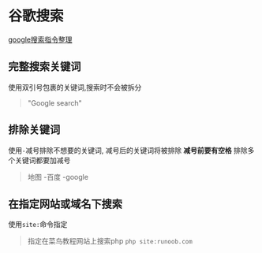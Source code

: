 # 谷歌搜索

[google搜索指令整理](https://sites.google.com/site/rongqingrao/google%E6%90%9C%E7%B4%A2%E6%8C%87%E4%BB%A4%E5%A4%A7%E5%85%A8(%E6%9C%80%E6%96%B0%E6%95%B4%E7%90%86))

## 完整搜索关键词
使用双引号包裹的关键词,搜索时不会被拆分

> "Google search"


## 排除关键词

使用`-`减号排除不想要的关键词,
减号后的关键词将被排除
**减号前要有空格**
排除多个关键词都要加减号

> 地图 -百度 -google 

## 在指定网站或域名下搜索

使用`site:`命令指定

> 指定在菜鸟教程网站上搜索php
> `php site:runoob.com`



